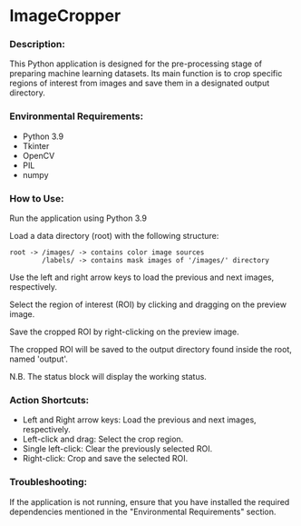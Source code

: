 # ImageCropper

### Description:
This Python application is designed for the pre-processing stage of preparing machine learning datasets. Its main function is to crop specific regions of interest from images and save them in a designated output directory.

### Environmental Requirements:
* Python 3.9
* Tkinter
* OpenCV
* PIL
* numpy

### How to Use:
  Run the application using Python 3.9

  Load a data directory (root) with the following structure:

    root -> /images/ -> contains color image sources 
            /labels/ -> contains mask images of '/images/' directory
Use the left and right arrow keys to load the previous and next images, respectively.

Select the region of interest (ROI) by clicking and dragging on the preview image.

Save the cropped ROI by right-clicking on the preview image.

The cropped ROI will be saved to the output directory found inside the root, named 'output'.

N.B. The status block will display the working status.

### Action Shortcuts:
* Left and Right arrow keys: Load the previous and next images, respectively.
* Left-click and drag: Select the crop region.
* Single left-click: Clear the previously selected ROI.
* Right-click: Crop and save the selected ROI.

### Troubleshooting:
If the application is not running, ensure that you have installed the required dependencies mentioned in the "Environmental Requirements" section.
